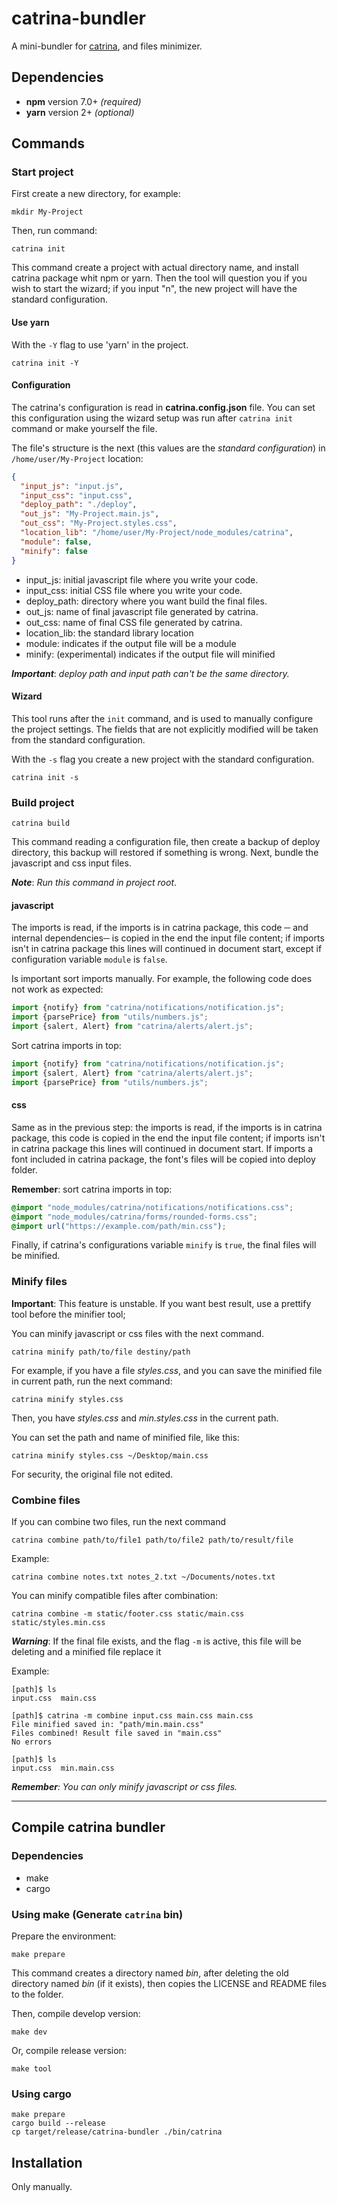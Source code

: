 # catrina-bundler

A mini-bundler for [catrina](https://github.com/PROMUEVETE-QUERETARO/catrina), and files minimizer.

## Dependencies

* **npm** version 7.0+ *(required)*
* **yarn** version 2+ *(optional)*

## Commands

### Start project

First create a new directory, for example: 

````
mkdir My-Project
````

Then, run command:

```
catrina init
```

This command create a project with actual directory name, and install catrina package whit npm or yarn. Then the tool will question you if you wish to start the wizard; if you input "n", the new project will have the standard configuration.

#### Use yarn

With the `-Y` flag to use 'yarn' in the project.

```
catrina init -Y
```
#### Configuration

The catrina's configuration is read in **catrina.config.json** file. You can set this configuration using the wizard setup was run after `catrina init` command or make yourself the file.

The file's structure is the next (this values are the _standard configuration_) in `/home/user/My-Project` location:

```json
{
  "input_js": "input.js",
  "input_css": "input.css",
  "deploy_path": "./deploy",
  "out_js": "My-Project.main.js",
  "out_css": "My-Project.styles.css",
  "location_lib": "/home/user/My-Project/node_modules/catrina",
  "module": false,
  "minify": false
}
```

* input_js: initial javascript file where you write your code.
* input_css: initial CSS file where you write your code.
* deploy_path: directory where you want build the final files.
* out_js: name of final javascript file generated by catrina.
* out_css: name of final CSS file generated by catrina.
* location_lib: the standard library location
* module: indicates if the output file will be a module
* minify: (experimental) indicates if the output file will minified

***Important***: *deploy path and input path can't be the same directory.*

#### Wizard

This tool runs after the `init` command, and is used to manually configure the project settings. The fields that are not explicitly modified will be taken from the standard configuration.

With the `-s` flag you create a new project with the standard configuration.

```
catrina init -s
```

### Build project

```
catrina build
```

This command reading a configuration file, then create a backup of deploy directory, this backup will restored if  something is wrong. Next, bundle the javascript and css input files. 

***Note***: *Run this command in project root*.

#### javascript

The imports is read, if the imports is in catrina package, this code ─ and internal dependencies─ is copied in the end the input file content; if imports isn't in catrina package this lines will continued in document start, except if configuration variable `module` is `false`.

Is important sort imports manually. For example, the following code does not work as expected:

```javascript
import {notify} from "catrina/notifications/notification.js";
import {parsePrice} from "utils/numbers.js";
import {salert, Alert} from "catrina/alerts/alert.js";
```

Sort catrina imports in top:

```javascript
import {notify} from "catrina/notifications/notification.js";
import {salert, Alert} from "catrina/alerts/alert.js";
import {parsePrice} from "utils/numbers.js";
```



#### css

Same as in the previous step: the imports is read, if the imports is in catrina package, this code  is copied in the end the input file content; if imports isn't in catrina package this lines will continued in document start. If imports a font included in catrina package, the font's files will be copied into deploy folder.

**Remember**: sort catrina imports in top:

```css
@import "node_modules/catrina/notifications/notifications.css";
@import "node_modules/catrina/forms/rounded-forms.css";
@import url("https://example.com/path/min.css");
```

Finally, if catrina's configurations variable `minify` is `true`, the final files will be minified.

### Minify files
**Important**: This feature is unstable. If you want best result, use a prettify tool before the minifier tool;

You can minify javascript or css files with the next command. 

```
catrina minify path/to/file destiny/path
```

For example, if you have a file *styles.css*, and you can save the minified file in current path, run the next command:

```
catrina minify styles.css
```

Then, you have *styles.css* and *min.styles.css* in the current path.

You can set the path and name of minified file, like this:

```
catrina minify styles.css ~/Desktop/main.css
```

For security, the original file not edited.

### Combine files

If you can combine two files, run the next command

```
catrina combine path/to/file1 path/to/file2 path/to/result/file
```

Example: 

```
catrina combine notes.txt notes_2.txt ~/Documents/notes.txt
```

You can minify compatible files after combination:

```
catrina combine -m static/footer.css static/main.css static/styles.min.css
```

***Warning***: If the final file exists, and the flag `-m` is active, this file will be deleting and a minified file replace it

Example:

```
[path]$ ls
input.css  main.css

[path]$ catrina -m combine input.css main.css main.css
File minified saved in: "path/min.main.css"
Files combined! Result file saved in "main.css"
No errors

[path]$ ls
input.css  min.main.css
```

***Remember**: You can only minify javascript or css files.*

---
## Compile catrina bundler

### Dependencies

* make
* cargo

### Using make (Generate `catrina`  bin)

Prepare the environment:
```
make prepare
```
This command creates a directory named *bin*, after deleting the old directory named *bin* (if it exists), then copies the LICENSE and README files to the folder.

Then, compile develop version:

```
make dev
```

Or, compile release version:
```
make tool
```

### Using cargo

```
make prepare
cargo build --release
cp target/release/catrina-bundler ./bin/catrina
```

## Installation

Only manually.